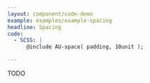 ```yaml
---
layout: component/code-demo
example: examples/example-spacing
headline: Spacing
code:
  - SCSS: |
      @include AU-space( padding, 10unit );

---
```


TODO
